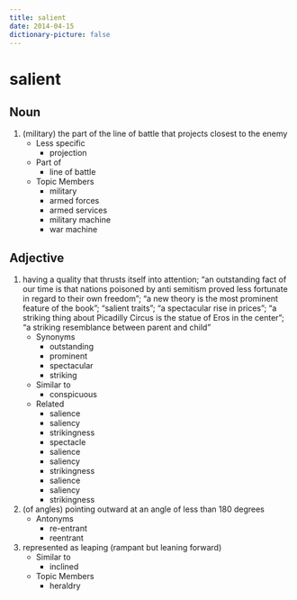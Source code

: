 ```yaml
---
title: salient
date: 2014-04-15
dictionary-picture: false
---
```


# salient


## Noun

1. (military) the part of the line of battle that projects closest to the enemy
	- Less specific
		- projection
	- Part of
		- line of battle
	- Topic Members
		- military
		- armed forces
		- armed services
		- military machine
		- war machine

## Adjective

1. having a quality that thrusts itself into attention; “an outstanding fact of our time is that nations poisoned by anti semitism proved less fortunate in regard to their own freedom”; “a new theory is the most prominent feature of the book”; “salient traits”; “a spectacular rise in prices”; “a striking thing about Picadilly Circus is the statue of Eros in the center”; “a striking resemblance between parent and child”
	- Synonyms
		- outstanding
		- prominent
		- spectacular
		- striking
	- Similar to
		- conspicuous
	- Related
		- salience
		- saliency
		- strikingness
		- spectacle
		- salience
		- saliency
		- strikingness
		- salience
		- saliency
		- strikingness
2. (of angles) pointing outward at an angle of less than 180 degrees
	- Antonyms
		- re-entrant
		- reentrant
3. represented as leaping (rampant but leaning forward)
	- Similar to
		- inclined
	- Topic Members
		- heraldry
